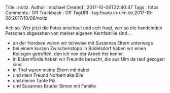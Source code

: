 Title     : notiz.
Author    : michael
Created   : 2017-10-08T22:40:47
Tags      : fotos
Comments  : Off
Trackback : Off
TagURI    : tag:fnanp.in-ulm.de,2017-10-08:2017/10/08/notiz

Ach so. Wer jetzt die Fotos anschaut und sich fragt, wer so die handelnden
Personen abgesehen von meiner eigenen Kernfamilie sind ..

* an der Nordsee waren wir teilweise mit Susannes Eltern unterwegs
* bei einem kurzen Zwischenstopp in Büdelsdorf haben wir einen Kollegen
  getroffen, den ich von der Arbeit her kenne
* in Eckernförde haben wir Freunde besucht, die aus Ulm da rauf gezogen
  sind
* in Tirol waren meine Eltern mit dabei
* und mein Freund Norbert aka Bile
* und meine Tante Piz
* und Susannes Bruder Simon mit Familie
